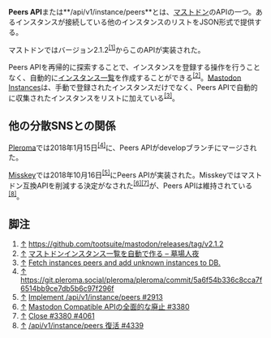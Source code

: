 <div>

**Peers API**または**/api/v1/instance/peers**とは、[マストドン](/Mastodon "Mastodon")のAPIの一つ。あるインスタンスが接続している他のインスタンスのリストをJSON形式で提供する。

マストドンではバージョン2.1.2<sup>[\[1\]](#cite_note-1)</sup>からこのAPIが実装された。

Peers APIを再帰的に探索することで、インスタンスを登録する操作を行うことなく、自動的に[インスタンス一覧](/%E3%82%A4%E3%83%B3%E3%82%B9%E3%82%BF%E3%83%B3%E3%82%B9%E3%81%AE%E4%B8%80%E8%A6%A7%E3%82%92%E6%8F%90%E4%BE%9B%E3%81%99%E3%82%8B%E3%82%A6%E3%82%A7%E3%83%96%E3%82%B5%E3%82%A4%E3%83%88 "インスタンスの一覧を提供するウェブサイト")を作成することができる<sup>[\[2\]](#cite_note-2)</sup>。[Mastodon Instances](/Mastodon_Instances "Mastodon Instances")は、手動で登録されたインスタンスだけでなく、Peers APIで自動的に収集されたインスタンスをリストに加えている<sup>[\[3\]](#cite_note-3)</sup>。

## 他の分散SNSとの関係

[Pleroma](/Pleroma "Pleroma")では2018年1月15日<sup>[\[4\]](#cite_note-4)</sup>に、Peers APIがdevelopブランチにマージされた。

[Misskey](/Misskey "Misskey")では2018年10月16日<sup>[\[5\]](#cite_note-5)</sup>にPeers APIが実装された。Misskeyではマストドン互換APIを削減する決定がなされた<sup>[\[6\]](#cite_note-6)[\[7\]](#cite_note-7)</sup>が、Peers APIは維持されている<sup>[\[8\]](#cite_note-8)</sup>。

## 脚注

<div>

1.  [↑](#cite_ref-1) <a href="https://github.com/tootsuite/mastodon/releases/tag/v2.1.2" rel="nofollow">https://github.com/tootsuite/mastodon/releases/tag/v2.1.2</a>
2.  [↑](#cite_ref-2) <a href="https://hakabahitoyo.wordpress.com/2018/01/15/peers-api/" rel="nofollow">マストドンインスタンス一覧を自動で作る – 墓場人夜</a>
3.  [↑](#cite_ref-3) <a href="https://github.com/TheKinrar/mastodon-instances/commit/7d06acfb41a6da0b396badb61d7803a220fb90ee" rel="nofollow">Fetch instances peers and add unknown instances to DB.</a>
4.  [↑](#cite_ref-4) <a href="https://git.pleroma.social/pleroma/pleroma/commit/5a6f54b336c8cca7f6514bb9ce7db5b6c97f296f" rel="nofollow">https://git.pleroma.social/pleroma/pleroma/commit/5a6f54b336c8cca7f6514bb9ce7db5b6c97f296f</a>
5.  [↑](#cite_ref-5) <a href="https://github.com/syuilo/misskey/pull/2913" rel="nofollow">Implement /api/v1/instance/peers #2913</a>
6.  [↑](#cite_ref-6) <a href="https://github.com/syuilo/misskey/issues/3380" rel="nofollow">Mastodon Compatible APIの全面的な廃止 #3380</a>
7.  [↑](#cite_ref-7) <a href="https://github.com/syuilo/misskey/pull/4061" rel="nofollow">Close #3380 #4061</a>
8.  [↑](#cite_ref-8) <a href="https://github.com/syuilo/misskey/pull/4339" rel="nofollow">/api/v1/instance/peers 復活 #4339</a>

</div>

</div>
